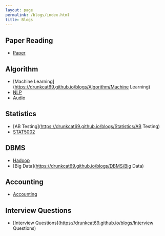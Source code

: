 ```yaml
---
layout: page
permalink: /blogs/index.html
title: Blogs
---
```


## Paper Reading

- [Paper](https://drunkcat69.github.io/blogs/paper/Paper) 

## Algorithm

- [Machine Learning](https://drunkcat69.github.io/blogs/Algorithm/Machine Learning) <br>
- [NLP](https://drunkcat69.github.io/blogs/Algorithm/NLP)<br>
- [Audio](https://drunkcat69.github.io/blogs/Algorithm/Audio)

## Statistics

- [AB Testing](https://drunkcat69.github.io/blogs/Statistics/AB Testing)<br>
- [STAT5002](https://drunkcat69.github.io/blogs/Statistics/STAT5002/)

## DBMS

- [Hadoop](https://drunkcat69.github.io/blogs/DBMS/Hadoop)<br>
- [Big Data](https://drunkcat69.github.io/blogs/DBMS/Big Data)<br>

## Accounting

- [Accounting](https://drunkcat69.github.io/blogs/Accounting)<br>

## Interview Questions

- [Interview Questions](https://drunkcat69.github.io/blogs/Interview Questions)<br>

